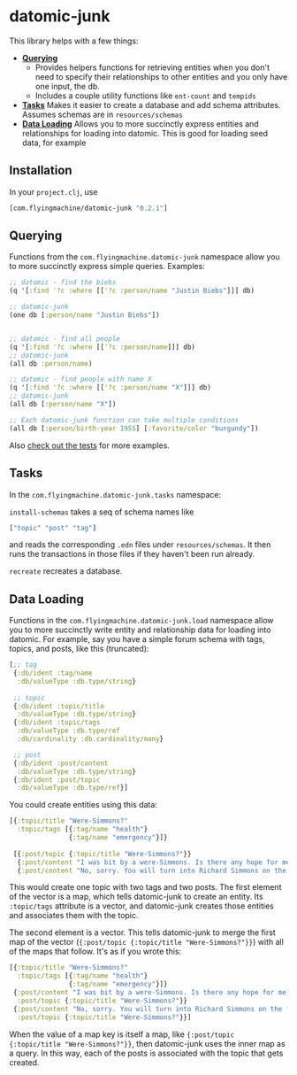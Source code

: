 # datomic-junk

This library helps with a few things:

* [**Querying**](#querying)
    * Provides helpers functions for retrieving entities when you
      don't need to specify their relationships to other entities and
      you only have one input, the db.
    * Includes a couple utility functions like `ent-count` and `tempids`
* [**Tasks**](#tasks) Makes it easier to create a database and add
  schema attributes. Assumes schemas are in `resources/schemas`
* [**Data Loading**](#data-loading) Allows you to more succinctly
  express entities and relationships for loading into datomic. This is
  good for loading seed data, for example

## Installation

In your `project.clj`, use

```clojure
[com.flyingmachine/datomic-junk "0.2.1"]
```

## Querying

Functions from the `com.flyingmachine.datomic-junk` namespace allow
you to more succinctly express simple queries. Examples:

```clojure
;; datomic - find the biebs
(q '[:find '?c :where [['?c :person/name "Justin Biebs"]]] db)

;; datomic-junk
(one db [:person/name "Justin Biebs"])


;; datomic - find all people
(q '[:find '?c :where [['?c :person/name]]] db)
;; datomic-junk
(all db :person/name)

;; datomic - find people with name X
(q '[:find '?c :where [['?c :person/name "X"]]] db)
;; datomic-junk
(all db [:person/name "X"])

;; Each datomic-junk function can take multiple conditions
(all db [:person/birth-year 1955] [:favorite/color "burgundy"])
```

Also [check out the tests](https://github.com/flyingmachine/datomic-junk/blob/master/test/com/flyingmachine/datomic_junk_test.clj) for more examples.

## Tasks

In the `com.flyingmachine.datomic-junk.tasks` namespace:

`install-schemas` takes a seq of schema names like

```clojure
["topic" "post" "tag"]
```

and reads the corresponding `.edn` files under `resources/schemas`. It
then runs the transactions in those files if they haven't been run
already.

`recreate` recreates a database.

## Data Loading

Functions in the `com.flyingmachine.datomic-junk.load` namespace allow
you to more succinctly write entity and relationship data for loading
into datomic. For example, say you have a simple forum schema with
tags, topics, and posts, like this (truncated):

```clojure
[;; tag
 {:db/ident :tag/name
  :db/valueType :db.type/string}
 
 ;; topic
 {:db/ident :topic/title
  :db/valueType :db.type/string}
 {:db/ident :topic/tags
  :db/valueType :db.type/ref
  :db/cardinality :db.cardinality/many}

 ;; post
 {:db/ident :post/content
  :db/valueType :db.type/string}
 {:db/ident :post/topic
  :db/valueType :db.type/ref}]
```

You could create entities using this data:

```clojure
[{:topic/title "Were-Simmons?"
  :topic/tags [{:tag/name "health"}
               {:tag/name "emergency"}]}
               
 [{:post/topic {:topic/title "Were-Simmons?"}}
  {:post/content "I was bit by a were-Simmons. Is there any hope for me?"}
  {:post/content "No, sorry. You will turn into Richard Simmons on the full moon."}]]
```

This would create one topic with two tags and two posts. The first
element of the vector is a map, which tells datomic-junk to create an
entity. Its `:topic/tags` attribute is a vector, and datomic-junk
creates those entities and associates them with the topic.

The second element is a vector. This tells datomic-junk to merge the
first map of the vector (`{:post/topic {:topic/title
"Were-Simmons?"}}`) with all of the maps that follow. It's as if you
wrote this:

```clojure
[{:topic/title "Were-Simmons?"
  :topic/tags [{:tag/name "health"}
               {:tag/name "emergency"}]}
 {:post/content "I was bit by a were-Simmons. Is there any hope for me?"
  :post/topic {:topic/title "Were-Simmons?"}}
 {:post/content "No, sorry. You will turn into Richard Simmons on the full moon."
  :post/topic {:topic/title "Were-Simmons?"}}]
```

When the value of a map key is itself a map, like `{:post/topic
{:topic/title "Were-Simmons?"}}`, then datomic-junk uses the inner map
as a query. In this way, each of the posts is associated with the
topic that gets created.
